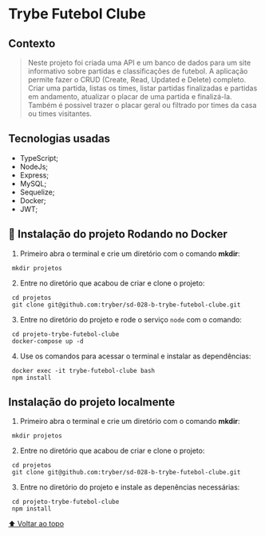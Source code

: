 # Trybe Futebol Clube

## Contexto

> Neste projeto foi criada uma API e um banco de dados para um site informativo sobre partidas e classificações de futebol. A aplicação permite fazer o CRUD (Create, Read, Updated e Delete) completo. Criar uma partida, listas os times, listar partidas finalizadas e partidas em andamento, atualizar o placar de uma partida e finalizá-la. Também é possivel trazer o placar geral ou filtrado por times da casa ou times visitantes. 

## Tecnologias usadas

- TypeScript;
- NodeJs;
- Express;
- MySQL;
- Sequelize;
- Docker;
- JWT;

## 🐋 Instalação do projeto Rodando no Docker

1. Primeiro abra o terminal e crie um diretório com o comando <strong>mkdir</strong>:
``` 
 mkdir projetos
```

2. Entre no diretório que acabou de criar e clone o projeto:
``` 
 cd projetos
 git clone git@github.com:tryber/sd-028-b-trybe-futebol-clube.git
```

3. Entre no diretório do projeto e rode o serviço `node` com o comando:
``` 
 cd projeto-trybe-futebol-clube
 docker-compose up -d
```

4. Use os comandos para acessar o terminal e instalar as dependências:
``` 
 docker exec -it trybe-futebol-clube bash
 npm install
```
## Instalação do projeto localmente

1. Primeiro abra o terminal e crie um diretório com o comando <strong>mkdir</strong>:
``` 
 mkdir projetos
```

2. Entre no diretório que acabou de criar e clone o projeto:
``` 
 cd projetos
 git clone git@github.com:tryber/sd-028-b-trybe-futebol-clube.git
```

3. Entre no diretório do projeto e instale as depenências necessárias: 
``` 
 cd projeto-trybe-futebol-clube
 npm install
```
[⬆ Voltar ao topo](#projeto-trybe-futebol-clube
)<br>
